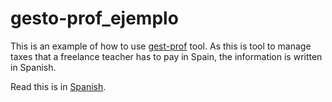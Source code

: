 # gesto-prof_ejemplo

This is an example of how to use [gest-prof](https://github.com/dgerod/gesto-prof) tool. As this is tool to manage taxes that a freelance teacher has to pay in Spain, the information is written in Spanish. 

Read this is in [Spanish](README.es.md).
